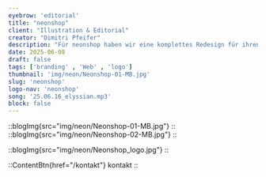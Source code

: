 ```yaml
---
eyebrow: 'editorial'
title: "neonshop"
client: "Illustration & Editorial"
creator: "Dimitri Pfeifer"
description: "Für neonshop haben wir eine komplettes Redesign für ihren NEONSHOP gemacht. Von Kommunikationskonzept, einem neuen visuellen Erscheinungsbild bishin zur Programmierung der neuen Website"
date: 2025-06-08
draft: false
tags: ['branding' , 'Web' , 'logo']
thumbnail: 'img/neon/Neonshop-01-MB.jpg'
slug: 'neonshop'
logo-nav: 'neonshop'
song: '25.06.16_elyssian.mp3'
block: false
---
```






::blogImg{src="img/neon/Neonshop-01-MB.jpg"}
::
::blogImg{src="img/neon/Neonshop-02-MB.jpg"}
::

::blogImg{src="img/neon/Neonshop_logo.jpg"}
::




::ContentBtn{href="/kontakt"}
kontakt
::
